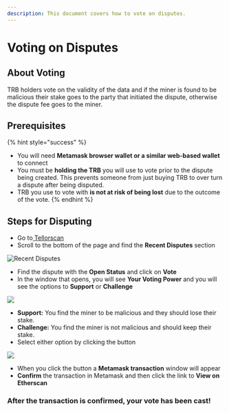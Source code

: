 ```yaml
---
description: This document covers how to vote on disputes.
---
```


# Voting on Disputes

## About Voting

TRB holders vote on the validity of the data and if the miner is found to be malicious their stake goes to the party that initiated the dispute, otherwise the dispute fee goes to the miner.

## Prerequisites

{% hint style="success" %}
* You will need **Metamask browser wallet or a similar web-based wallet** to connect
* You must be **holding the TRB** you will use to vote prior to the dispute being created. This prevents someone from just buying TRB to over turn a dispute after being disputed.
* TRB you use to vote with **is not at risk of being lost** due to the outcome of the vote.
{% endhint %}

## Steps for Disputing

* Go to[ Tellorscan](https://www.tellorscan.com)
* Scroll to the bottom of the page and find the **Recent Disputes** section

![Recent Disputes](../.gitbook/assets/recentdisputes.png)

*  Find the dispute with the **Open Status** and click on **Vote**
* In the window that opens, you will see **Your Voting Power** and you will see the options to **Support** or **Challenge**

![](../.gitbook/assets/vote.png)

* **Support:** You find the miner to be malicious and they should lose their stake.
* **Challenge:** You find the miner is not malicious and should keep their stake.
* Select either option by clicking the button

![](../.gitbook/assets/metamask.png)

* When you click the button a **Metamask transaction** window will appear
* **Confirm** the transaction in Metamask and then click the link to **View on Etherscan**

### After the transaction is confirmed, your vote has been cast!

